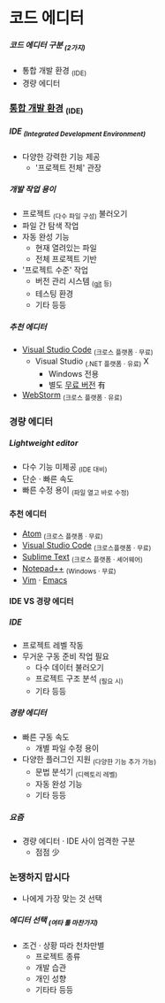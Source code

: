 코드 에디터
====

##### 코드 에디터 구분 <sub>(2가지)</sub>
- 통합 개발 환경 <sub>(IDE)</sub>
- 경량 에디터

### [통합 개발 환경](https://en.wikipedia.org/wiki/Integrated_development_environment) <sub>(IDE)</sub>

##### IDE <sub>(Integrated Development Environment)</sub>
- 다양한 강력한 기능 제공
  - '프로젝트 전체' 관장

##### 개발 작업 용이
- 프로젝트 <sub>(다수 파일 구성)</sub> 불러오기
- 파일 간 탐색 작업
- 자동 완성 기능
  - 현재 열려있는 파일
  - 전체 프로젝트 기반
- '프로젝트 수준' 작업
  - 버전 관리 시스템 <sub>([git](https://git-scm.com/) 등)</sub>
  - 테스팅 환경
  - 기타 등등

##### 추천 에디터
- [Visual Studio Code](https://code.visualstudio.com/) <sub>(크로스 플랫폼 · 무료)</sub>
  - Visual Studio <sub>(.NET 플랫폼 · 유료)</sub> X
    - Windows 전용
    - 별도 [무료 버전](https://www.visualstudio.com/vs/community/) 有
- [WebStorm](http://www.jetbrains.com/webstorm/) <sub>(크로스 플랫폼 · 유료)</sub>

### 경량 에디터

##### Lightweight editor
- 다수 기능 미제공 <sub>(IDE 대비)</sub>
- 단순 · 빠른 속도
- 빠른 수정 용이 <sub>(파일 열고 바로 수정)</sub>

#### 추천 에디터
- [Atom](https://atom.io/) <sub>(크로스 플랫폼 · 무료)</sub>
- [Visual Studio Code](https://code.visualstudio.com/) <sub>(크로스플랫폼 · 무료)</sub>
- [Sublime Text](http://www.sublimetext.com/) <sub>(크로스 플랫폼 · 셰어웨어)</sub>
- [Notepad++](https://notepad-plus-plus.org/) <sub>(Windows · 무료)</sub>
- [Vim](http://www.vim.org/) · [Emacs](https://www.gnu.org/software/emacs/)

#### IDE VS 경량 에디터

##### IDE
- 프로젝트 레벨 작동
- 무거운 구동 준비 작업 필요
  - 다수 데이터 불러오기
  - 프로젝트 구조 분석 <sub>(필요 시)</sub>
  - 기타 등등

##### 경량 에디터
- 빠른 구동 속도
  - 개별 파일 수정 용이
- 다양한 플러그인 지원 <sub>(다양한 기능 추가 가능)</sub>
  - 문법 분석기 <sub>(디렉토리 레벨)</sub> 
  - 자동 완성 기능
  - 기타 등등

##### 요즘
- 경량 에디터 · IDE 사이 엄격한 구분
  - 점점 少

### 논쟁하지 맙시다
- 나에게 가장 맞는 것 선택

##### 에디터 선택 <sub>(여타 툴 마찬가지)</sub>
- 조건 · 상황 따라 천차만별
  - 프로젝트 종류
  - 개발 습관
  - 개인 성향
  - 기타타 등등
